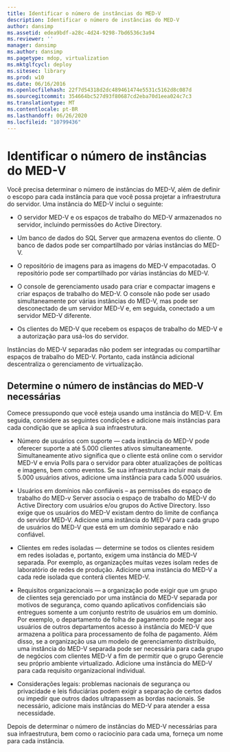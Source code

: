 ```yaml
---
title: Identificar o número de instâncias do MED-V
description: Identificar o número de instâncias do MED-V
author: dansimp
ms.assetid: edea9bdf-a28c-4d24-9298-7bd6536c3a94
ms.reviewer: ''
manager: dansimp
ms.author: dansimp
ms.pagetype: mdop, virtualization
ms.mktglfcycl: deploy
ms.sitesec: library
ms.prod: w10
ms.date: 06/16/2016
ms.openlocfilehash: 22f7d54318d2dc489461474e5531c5162d8c087d
ms.sourcegitcommit: 354664bc527d93f80687cd2eba70d1eea024c7c3
ms.translationtype: MT
ms.contentlocale: pt-BR
ms.lasthandoff: 06/26/2020
ms.locfileid: "10799436"
---
```

# Identificar o número de instâncias do MED-V


Você precisa determinar o número de instâncias do MED-V, além de definir o escopo para cada instância para que você possa projetar a infraestrutura do servidor. Uma instância do MED-V inclui o seguinte:

-   O servidor MED-V e os espaços de trabalho do MED-V armazenados no servidor, incluindo permissões do Active Directory.

-   Um banco de dados do SQL Server que armazena eventos do cliente. O banco de dados pode ser compartilhado por várias instâncias do MED-V.

-   O repositório de imagens para as imagens do MED-V empacotadas. O repositório pode ser compartilhado por várias instâncias do MED-V.

-   O console de gerenciamento usado para criar e compactar imagens e criar espaços de trabalho do MED-V. O console não pode ser usado simultaneamente por várias instâncias do MED-V, mas pode ser desconectado de um servidor MED-V e, em seguida, conectado a um servidor MED-V diferente.

-   Os clientes do MED-V que recebem os espaços de trabalho do MED-V e a autorização para usá-los do servidor.

Instâncias do MED-V separadas não podem ser integradas ou compartilhar espaços de trabalho do MED-V. Portanto, cada instância adicional descentraliza o gerenciamento de virtualização.

## Determine o número de instâncias do MED-V necessárias


Comece pressupondo que você esteja usando uma instância do MED-V. Em seguida, considere as seguintes condições e adicione mais instâncias para cada condição que se aplica à sua infraestrutura.

-   Número de usuários com suporte — cada instância do MED-V pode oferecer suporte a até 5.000 clientes ativos simultaneamente. Simultaneamente ativo significa que o cliente está online com o servidor MED-V e envia Polls para o servidor para obter atualizações de políticas e imagens, bem como eventos. Se sua infraestrutura incluir mais de 5.000 usuários ativos, adicione uma instância para cada 5.000 usuários.

-   Usuários em domínios não confiáveis – as permissões do espaço de trabalho do MED-v Server associa o espaço de trabalho do MED-V do Active Directory com usuários e/ou grupos do Active Directory. Isso exige que os usuários do MED-V existam dentro do limite de confiança do servidor MED-V. Adicione uma instância do MED-V para cada grupo de usuários do MED-V que está em um domínio separado e não confiável.

-   Clientes em redes isoladas — determine se todos os clientes residem em redes isoladas e, portanto, exigem uma instância do MED-V separada. Por exemplo, as organizações muitas vezes isolam redes de laboratório de redes de produção. Adicione uma instância do MED-V a cada rede isolada que conterá clientes MED-V.

-   Requisitos organizacionais — a organização pode exigir que um grupo de clientes seja gerenciado por uma instância do MED-V separada por motivos de segurança, como quando aplicativos confidenciais são entregues somente a um conjunto restrito de usuários em um domínio. Por exemplo, o departamento de folha de pagamento pode negar aos usuários de outros departamentos acesso à instância do MED-V que armazena a política para processamento de folha de pagamento. Além disso, se a organização usa um modelo de gerenciamento distribuído, uma instância do MED-V separada pode ser necessária para cada grupo de negócios com clientes MED-V a fim de permitir que o grupo Gerencie seu próprio ambiente virtualizado. Adicione uma instância do MED-V para cada requisito organizacional individual.

-   Considerações legais: problemas nacionais de segurança ou privacidade e leis fiduciárias podem exigir a separação de certos dados ou impedir que outros dados ultrapassem as bordas nacionais. Se necessário, adicione mais instâncias do MED-V para atender a essa necessidade.

Depois de determinar o número de instâncias do MED-V necessárias para sua infraestrutura, bem como o raciocínio para cada uma, forneça um nome para cada instância.

 

 





